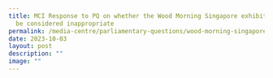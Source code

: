 ```yaml
---
title: MCI Response to PQ on whether the Wood Morning Singapore exhibition may
  be considered inappropriate
permalink: /media-centre/parliamentary-questions/wood-morning-singapore-exhibition-inappropriate/
date: 2023-10-03
layout: post
description: ""
image: ""
---
```

